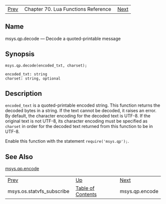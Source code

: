 |     |     |     |
| --- | --- | --- |
| [Prev](lua.ref.msys.os.statvfs_subscribe)  | Chapter 70. Lua Functions Reference |  [Next](lua.ref.msys.qp.encode) |

<a name="lua.ref.msys.qp.decode"></a>
## Name

msys.qp.decode — Decode a quoted-printable message

<a name="idp18341280"></a>
## Synopsis

`msys.qp.decode(encoded_txt, charset);`

```
encoded_txt: string
charset: string, optional
```
<a name="idp18344288"></a>
## Description

`encoded_text` is a quoted-printable encoded string. This function returns the decoded bytes in a string. If the text cannot be decoded, it raises an error. By default, the character encoding for the decoded text is UTF-8\. If the original text is not UTF-8, its character encoding must be specified as `charset` in order for the decoded text returned from this function to be in UTF-8.

Enable this function with the statement `require('msys.qp');`.

<a name="idp18348320"></a>
## See Also

[msys.qp.encode](lua.ref.msys.qp.encode "msys.qp.encode")

|     |     |     |
| --- | --- | --- |
| [Prev](lua.ref.msys.os.statvfs_subscribe)  | [Up](lua.function.details) |  [Next](lua.ref.msys.qp.encode) |
| msys.os.statvfs_subscribe  | [Table of Contents](index) |  msys.qp.encode |

